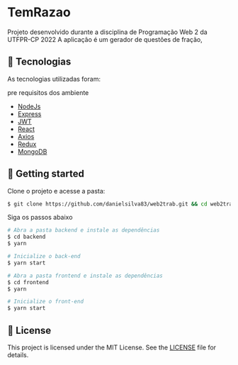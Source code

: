 # TemRazao

Projeto desenvolvido durante a disciplina de Programação Web 2 da UTFPR-CP 2022
A aplicação é um gerador de questões de fração, 

## 🧪 Tecnologias

As tecnologias utilizadas foram:

pre requisitos dos ambiente

- [NodeJs](https://nodejs.org/en/)
- [Express](https://expressjs.com/)
- [JWT](https://jwt.io/)
- [React](https://reactjs.org)
- [Axios](https://axios-http.com/)
- [Redux](https://redux.js.org/)
- [MongoDB](https://www.mongodb.com/)

## 🚀 Getting started

Clone o projeto e acesse a pasta:

```bash
$ git clone https://github.com/danielsilva83/web2trab.git && cd web2trab
```

Siga os passos abaixo
```bash
# Abra a pasta backend e instale as dependências
$ cd backend
$ yarn 

# Inicialize o back-end
$ yarn start

# Abra a pasta frontend e instale as dependências
$ cd frontend
$ yarn

# Inicialize o front-end
$ yarn start

```

## 📝 License

This project is licensed under the MIT License. See the [LICENSE](LICENSE.md) file for details.
